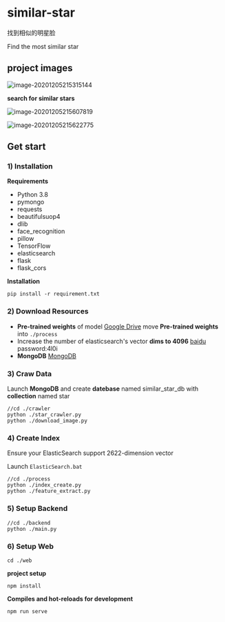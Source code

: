 # similar-star

找到相似的明星脸

Find the most similar star





## project images



![image-20201205215315144](F:\DD\code\similar-star\note_images\image-20201205215315144.png)



**search for similar stars**

![image-20201205215607819](F:\DD\code\similar-star\note_images\image-20201205215607819.png)

![image-20201205215622775](F:\DD\code\similar-star\note_images\image-20201205215622775.png)



## Get start

### 1) Installation

**Requirements**

+ Python 3.8
+ pymongo
+ requests
+ beautifulsuop4
+ dlib
+ face_recognition
+ pillow
+ TensorFlow
+ elasticsearch
+ flask
+ flask_cors



**Installation**

```
pip install -r requirement.txt
```



### 2) Download Resources

+ **Pre-trained weights** of model
  [Google Drive](https://drive.google.com/file/d/1CPSeum3HpopfomUEK1gybeuIVoeJT_Eo/view?usp=sharing])
  move **Pre-trained weights** into `./process`
+ Increase the number of elasticsearch's vector **dims to 4096**
  [baidu](https://pan.baidu.com/s/1KCTSuCL5hXtvHGSSN3hMxQ) 
  password:4l0i
+ **MongoDB**
  [MongoDB](https://www.mongodb.com/)



### 3) Craw Data

Launch **MongoDB** and create **datebase** named similar_star_db with **collection** named star

```
//cd ./crawler
python ./star_crawler.py
python ./download_image.py
```



### 4) Create Index

Ensure your ElasticSearch support 2622-dimension vector

Launch `ElasticSearch.bat`

```
//cd ./process
python ./index_create.py
python ./feature_extract.py
```



### 5) Setup Backend

```
//cd ./backend
python ./main.py
```



### 6) Setup Web

```
cd ./web
```



**project setup**

```
npm install
```



**Compiles and hot-reloads for development**

```
npm run serve
```